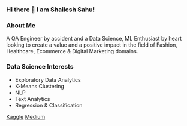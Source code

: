 ### Hi there 👋 I am Shailesh Sahu!

<!--
**shailesh2692/shailesh2692** is a ✨ _special_ ✨ repository because its `README.md` (this file) appears on your GitHub profile.

Here are some ideas to get you started:

- 🔭 I’m currently working on ...
- 🌱 I’m currently learning ...
- 👯 I’m looking to collaborate on ...
- 🤔 I’m looking for help with ...
- 💬 Ask me about ...
- 📫 How to reach me: ...
- 😄 Pronouns: ...
- ⚡ Fun fact: ...
-->

### About Me
A QA Engineer by accident and a Data Science, ML Enthusiast by heart looking to create a value and a positive impact in the field of Fashion, Healthcare, Ecommerce & Digital Marketing domains.

### Data Science Interests
- Exploratory Data Analytics
- K-Means Clustering
- NLP
- Text Analytics
- Regression & Classification

[Kaggle](https://www.kaggle.com/shailesh2692)               [Medium](https://medium.com/@sahu2shailesh)
